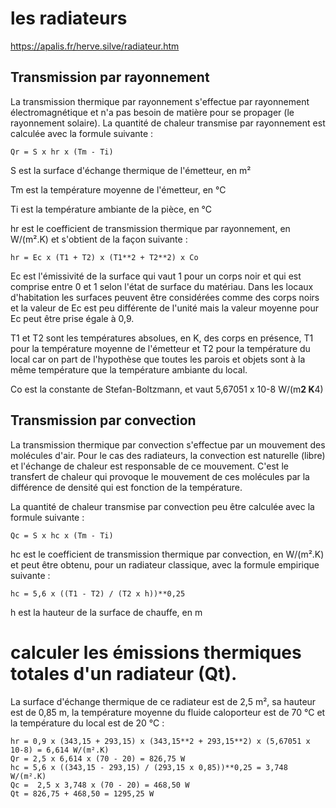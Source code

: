 # les radiateurs

https://apalis.fr/herve.silve/radiateur.htm

## Transmission par rayonnement

La transmission thermique par rayonnement s'effectue par rayonnement électromagnétique et n'a pas besoin de matière pour se propager (le rayonnement solaire). La quantité de chaleur transmise par rayonnement est calculée avec la formule suivante :
```
Qr = S x hr x (Tm - Ti)
```
S est la surface d'échange thermique de l'émetteur, en m²

Tm est la température moyenne de l'émetteur, en °C

Ti est la température ambiante de la pièce, en °C

hr est le coefficient de transmission thermique par rayonnement, en W/(m².K) et s'obtient de la façon suivante :
```
hr = Ec x (T1 + T2) x (T1**2 + T2**2) x Co
```
Ec est l'émissivité de la surface qui vaut 1 pour un corps noir et qui est comprise entre 0 et 1 selon l'état de surface du matériau. Dans les locaux d'habitation les surfaces peuvent être considérées comme des corps noirs et la valeur de Ec est peu différente de l'unité mais la valeur moyenne pour Ec peut être prise égale à 0,9.

T1 et T2 sont les températures absolues, en K, des corps en présence, T1 pour la température moyenne de l'émetteur et T2 pour la température du local car on part de l'hypothèse que toutes les parois et objets sont à la même température que la température ambiante du local.

Co est la constante de Stefan-Boltzmann, et vaut 5,67051 x 10-8 W/(m**2 K**4)

## Transmission par convection

La transmission thermique par convection s'effectue par un mouvement des molécules d'air. Pour le cas des radiateurs, la convection est naturelle (libre) et l'échange de chaleur est responsable de ce mouvement. C'est le transfert de chaleur qui provoque le mouvement de ces molécules par la différence de densité qui est fonction de la température.

La quantité de chaleur transmise par convection peu être calculée avec la formule suivante :
```
Qc = S x hc x (Tm - Ti)
```

hc est le coefficient de transmission thermique par convection, en W/(m².K) et peut être obtenu, pour un radiateur classique, avec la formule empirique suivante :

```
hc = 5,6 x ((T1 - T2) / (T2 x h))**0,25
```

h est la hauteur de la surface de chauffe, en m

# calculer les émissions thermiques totales d'un radiateur (Qt).

La surface d'échange thermique de ce radiateur est de 2,5 m², sa hauteur est de 0,85 m, la température moyenne du fluide caloporteur est de 70 °C et la température du local est de 20 °C :

```
hr = 0,9 x (343,15 + 293,15) x (343,15**2 + 293,15**2) x (5,67051 x 10-8) = 6,614 W/(m².K)
Qr = 2,5 x 6,614 x (70 - 20) = 826,75 W
hc = 5,6 x ((343,15 - 293,15) / (293,15 x 0,85))**0,25 = 3,748 W/(m².K)
Qc =  2,5 x 3,748 x (70 - 20) = 468,50 W
Qt = 826,75 + 468,50 = 1295,25 W
```
